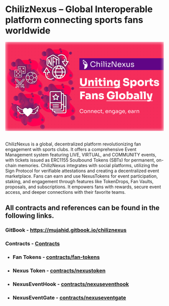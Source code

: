 # ChilizNexus – Global Interoperable platform connecting sports fans worldwide

<img width="1471" alt="Screenshot_2024-01-21_at_9 57 47_PM" src="https://raw.githubusercontent.com/chandrabosep/ChilizNexus/main/public/cn-0.jpg">

## 
ChilizNexus is a global, decentralized platform revolutionizing fan engagement with sports clubs. It offers a comprehensive Event Management system featuring LIVE, VIRTUAL, and COMMUNITY events, with tickets issued as ERC1155 Soulbound Tokens (SBTs) for permanent, on-chain memories. ChilizNexus integrates with social platforms, utilizing the Sign Protocol for verifiable attestations and creating a decentralized event marketplace. Fans can earn and use NexusTokens for event participation, staking, and engagement through features like TokenDrops, Fan Vaults, proposals, and subscriptions. It empowers fans with rewards, secure event access, and deeper connections with their favorite teams.

## All contracts and references can be found in the following links.

### GitBook - https://mujahid.gitbook.io/chiliznexus

### Contracts - [Contracts](https://mujahid.gitbook.io/chiliznexus/contracts)
- ### Fan Tokens -     [contracts/fan-tokens](https://mujahid.gitbook.io/chiliznexus/contracts/fan-tokens)
- ### Nexus Token -    [contracts/nexustoken](https://mujahid.gitbook.io/chiliznexus/contracts/nexustoken)
- ### NexusEventHook - [contracts/nexuseventhook](https://mujahid.gitbook.io/chiliznexus/contracts/nexuseventhook)
- ### NexusEventGate - [contracts/nexuseventgate](https://mujahid.gitbook.io/chiliznexus/contracts/nexuseventgate)


